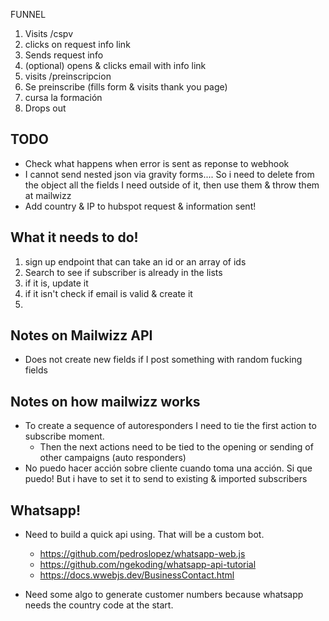 FUNNEL

1. Visits /cspv
2. clicks on request info link
3. Sends request info
4. (optional) opens & clicks email with info link
5. visits /preinscripcion
6. Se preinscribe (fills form & visits thank you page)
7. cursa la formación
8. Drops out

## TODO

- Check what happens when error is sent as reponse to webhook
- I cannot send nested json via gravity forms.... So i need to delete from the object all the fields I need outside of it, then use them & throw them at mailwizz
- Add country & IP to hubspot request & information sent!

## What it needs to do!

1. sign up endpoint that can take an id or an array of ids
2. Search to see if subscriber is already in the lists
3. if it is, update it
4. if it isn't check if email is valid & create it
5.

## Notes on Mailwizz API

- Does not create new fields if I post something with random fucking fields

## Notes on how mailwizz works

- To create a sequence of autoresponders I need to tie the first action to subscribe moment.
  - Then the next actions need to be tied to the opening or sending of other campaigns (auto responders)
- No puedo hacer acción sobre cliente cuando toma una acción. Si que puedo! But i have to set it to send to existing & imported subscribers

## Whatsapp!

- Need to build a quick api using. That will be a custom bot.

  - https://github.com/pedroslopez/whatsapp-web.js
  - https://github.com/ngekoding/whatsapp-api-tutorial
  - https://docs.wwebjs.dev/BusinessContact.html

- Need some algo to generate customer numbers because whatsapp needs the country code at the start.
